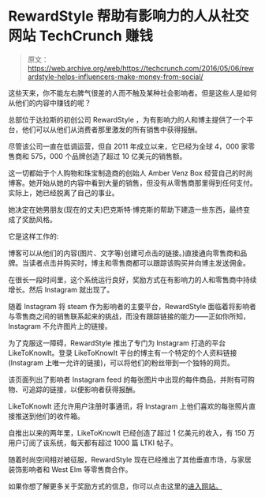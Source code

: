 # RewardStyle 帮助有影响力的人从社交网站 TechCrunch 赚钱

> 原文：<https://web.archive.org/web/https://techcrunch.com/2016/05/06/rewardstyle-helps-influencers-make-money-from-social/>

这些天来，你不能左右脾气很差的人而不触及某种社会影响者。但是这些人是如何从他们的内容中赚钱的呢？

总部位于达拉斯的初创公司 RewardStyle ，为有影响力的人和博主提供了一个平台，他们可以从他们从消费者那里激发的所有销售中获得报酬。

尽管该公司一直在低调运营，但自 2011 年成立以来，它已经为全球 4，000 家零售商和 575，000 个品牌创造了超过 10 亿美元的销售额。

这一切都始于个人购物和珠宝制造商的创始人 Amber Venz Box 经营自己的时尚博客。她开始从她的内容中看到大量的销售，但没有从零售商那里得到任何支付。实际上，她已经脱离了自己的事业。

她决定在她男朋友(现在的丈夫)巴克斯特·博克斯的帮助下建造一些东西，最终变成了奖励风格。

它是这样工作的:

博客可以从他们的内容(图片、文字等)创建可点击的链接。)直接通向零售商和品牌。当读者点击并购买时，博主和零售商都可以跟踪该购买并向博主发送佣金。

在很长一段时间里，这个系统运行良好，奖励方式在有影响力的人和零售商中持续增长。然后 Instagram 就出现了。

随着 Instagram 将 steam 作为影响者的主要平台，RewardStyle 面临着将影响者与零售商之间的销售联系起来的挑战，而没有跟踪链接的能力——正如你所知，Instagram 不允许图片上的链接。

为了克服这一障碍，RewardStyle 推出了专门为 Instagram 打造的平台 LikeToKnowIt。登录 LikeToKnowIt 平台的博主有一个特定的个人资料链接(Instagram 上唯一允许的链接)，可以将他们的粉丝带到一个独特的网页。

该页面列出了影响者 Instagram feed 的每张图片中出现的每件商品，并附有可购物、可追踪的链接，以便影响者获得报酬。

LikeToKnowIt 还允许用户注册时事通讯，将 Instagram 上他们喜欢的每张照片直接推送到他们的收件箱。

自推出以来的两年里，LikeToKnowIt 已经创造了超过 1 亿美元的收入，有 150 万用户订阅了该系统，每天都有超过 1000 篇 LTKI 帖子。

随着时尚空间相对被征服，RewardStyle 现在已经推出了其他垂直市场，与家居装饰影响者和 West Elm 等零售商合作。

如果你想了解更多关于奖励方式的信息，你可以点击这里的[进入网站。](https://web.archive.org/web/20220617215724/https://www.rewardstyle.com/)